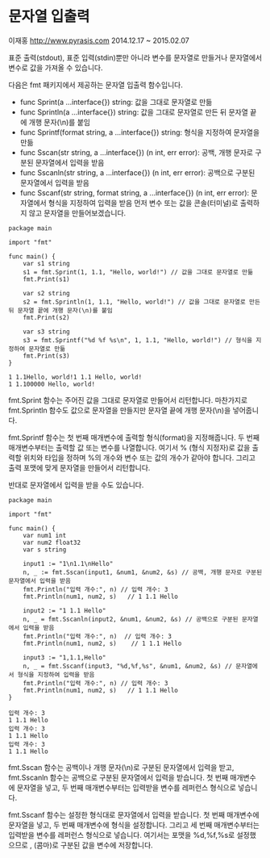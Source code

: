 # 문자열 입출력



이재홍 http://www.pyrasis.com 2014.12.17 ~ 2015.02.07

표준 출력(stdout), 표준 입력(stdin)뿐만 아니라 변수를 문자열로 만들거나 문자열에서 변수로 값을 가져올 수 있습니다.

다음은 fmt 패키지에서 제공하는 문자열 입출력 함수입니다.

- func Sprint(a ...interface{}) string: 값을 그대로 문자열로 만듦
- func Sprintln(a ...interface{}) string: 값을 그대로 문자열로 만든 뒤 문자열 끝에 개행 문자(\n)를 붙임
- func Sprintf(format string, a ...interface{}) string: 형식을 지정하여 문자열을 만듦
- func Sscan(str string, a ...interface{}) (n int, err error): 공백, 개행 문자로 구분된 문자열에서 입력을 받음
- func Sscanln(str string, a ...interface{}) (n int, err error): 공백으로 구분된 문자열에서 입력을 받음
- func Sscanf(str string, format string, a ...interface{}) (n int, err error): 문자열에서 형식을 지정하여 입력을 받음
먼저 변수 또는 값을 콘솔(터미널)로 출력하지 않고 문자열을 만들어보겠습니다.

```
package main

import "fmt"

func main() {
	var s1 string
	s1 = fmt.Sprint(1, 1.1, "Hello, world!") // 값을 그대로 문자열로 만듦
	fmt.Print(s1)

	var s2 string
	s2 = fmt.Sprintln(1, 1.1, "Hello, world!") // 값을 그대로 문자열로 만든 뒤 문자열 끝에 개행 문자(\n)를 붙임
	fmt.Print(s2)

	var s3 string
	s3 = fmt.Sprintf("%d %f %s\n", 1, 1.1, "Hello, world!") // 형식을 지정하여 문자열로 만듦
	fmt.Print(s3)
}
```
```
1 1.1Hello, world!1 1.1 Hello, world!
1 1.100000 Hello, world!
```
fmt.Sprint 함수는 주어진 값을 그대로 문자열로 만들어서 리턴합니다. 마찬가지로 fmt.Sprintln 함수도 값으로 문자열을 만들지만 문자열 끝에 개행 문자(\n)을 넣어줍니다.

fmt.Sprintf 함수는 첫 번째 매개변수에 출력할 형식(format)을 지정해줍니다. 두 번째 매개변수부터는 출력할 값 또는 변수를 나열합니다. 여기서 % (형식 지정자)로 값을 출력할 위치와 타입을 정하며 %의 개수와 변수 또는 값의 개수가 같아야 합니다. 그리고 출력 포맷에 맞게 문자열을 만들어서 리턴합니다.

반대로 문자열에서 입력을 받을 수도 있습니다.
```
package main

import "fmt"

func main() {
	var num1 int
	var num2 float32
	var s string

	input1 := "1\n1.1\nHello"
	n, _ := fmt.Sscan(input1, &num1, &num2, &s) // 공백, 개행 문자로 구분된 문자열에서 입력을 받음
	fmt.Println("입력 개수:", n) // 입력 개수: 3
	fmt.Println(num1, num2, s)   // 1 1.1 Hello

	input2 := "1 1.1 Hello"
	n, _ = fmt.Sscanln(input2, &num1, &num2, &s) // 공백으로 구분된 문자열에서 입력을 받음
	fmt.Println("입력 개수:", n)  // 입력 개수: 3
	fmt.Println(num1, num2, s)    // 1 1.1 Hello

	input3 := "1,1.1,Hello"
	n, _ = fmt.Sscanf(input3, "%d,%f,%s", &num1, &num2, &s) // 문자열에서 형식을 지정하여 입력을 받음
	fmt.Println("입력 개수:", n) // 입력 개수: 3
	fmt.Println(num1, num2, s)   // 1 1.1 Hello
}
```
```
입력 개수: 3
1 1.1 Hello
입력 개수: 3
1 1.1 Hello
입력 개수: 3
1 1.1 Hello
```

fmt.Sscan 함수는 공백이나 개행 문자(\n)로 구분된 문자열에서 입력을 받고, fmt.Sscanln 함수는 공백으로 구분된 문자열에서 입력을 받습니다. 첫 번째 매개변수에 문자열을 넣고, 두 번째 매개변수부터는 입력받을 변수를 레퍼런스 형식으로 넣습니다.

fmt.Sscanf 함수는 설정한 형식대로 문자열에서 입력을 받습니다. 첫 번째 매개변수에 문자열을 넣고, 두 번째 매개변수에 형식을 설정합니다. 그리고 세 번째 매개변수부터는 입력받을 변수를 레퍼런스 형식으로 넣습니다. 여기서는 포맷을 %d,%f,%s로 설정했으므로 , (콤마)로 구분된 값을 변수에 저장합니다.
